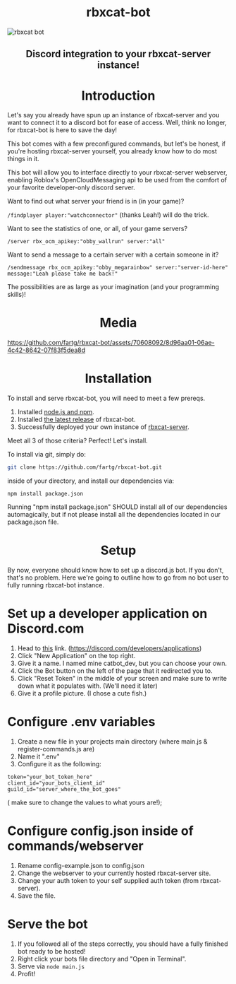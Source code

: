 <h1 align="center"> rbxcat-bot </h1>

![rbxcat bot](https://github.com/fartg/rbxcat-bot/assets/70608092/7df2b887-04f8-4ed3-85ed-c7efb0dc02e8)

<h2 align="center">Discord integration to your rbxcat-server instance!</h2>

<h1 align="center"> Introduction </h1>
Let's say you already have spun up an instance of rbxcat-server and you want to connect it to a discord bot for ease of access. Well, think no longer, for rbxcat-bot is here to save the day!



This bot comes with a few preconfigured commands, but let's be honest, if you're hosting rbxcat-server yourself, you already know how to do most things in it.


This bot will allow you to interface directly to your rbxcat-server webserver, enabling Roblox's OpenCloudMessaging api to be used from the comfort of your favorite developer-only discord server.

Want to find out what server your friend is in (in your game)?

`/findplayer player:"watchconnector"` (thanks Leah!) will do the trick.

Want to see the statistics of one, or all, of your game servers?

`/server rbx_ocm_apikey:"obby_wallrun" server:"all"`

Want to send a message to a certain server with a certain someone in it?

`/sendmessage rbx_ocm_apikey:"obby_megarainbow" server:"server-id-here" message:"Leah please take me back!"`

The possibilities are as large as your imagination (and your programming skills)!

<h1 align="center"> Media </h1>

https://github.com/fartg/rbxcat-bot/assets/70608092/8d96aa01-06ae-4c42-8642-07f83f5dea8d


<h1 align="center"> Installation </h1>
To install and serve rbxcat-bot, you will need to meet a few prereqs.

1. Installed [node.js and npm](https://nodejs.org/en/download).
2. Installed [the latest release](https://github.com/fartg/rbxcat-bot/releases) of rbxcat-bot.
3. Successfully deployed your own instance of [rbxcat-server](https://github.com/lostmedia/rbxcat-server).

Meet all 3 of those criteria? Perfect! Let's install.

To install via git, simply do:
```bash
git clone https://github.com/fartg/rbxcat-bot.git
```
inside of your directory, and install our dependencies via:
```node
npm install package.json
```

Running "npm install package.json" SHOULD install all of our dependencies automagically, but if not please install all the dependencies located in our package.json file.

<h1 align="center"> Setup </h1>
By now, everyone should know how to set up a discord.js bot. If you don't, that's no problem. Here we're going to outline how to go from no bot user to fully running rbxcat-bot instance.


# Set up a developer application on Discord.com
1. Head to [this](https://discord.com/developers/applications) link. (https://discord.com/developers/applications)
2. Click "New Application" on the top right.
3. Give it a name. I named mine catbot_dev, but you can choose your own.
4. Click the Bot button on the left of the page that it redirected you to.
5. Click "Reset Token" in the middle of your screen and make sure to write down what it populates with. (We'll need it later)
6. Give it a profile picture. (I chose a cute fish.)

# Configure .env variables
1. Create a new file in your projects main directory (where main.js & register-commands.js are)
2. Name it ".env"
3. Configure it as the following:
```
token="your_bot_token_here"
client_id="your_bots_client_id"
guild_id="server_where_the_bot_goes"
```
( make sure to change the values to what yours are!);

# Configure config.json inside of commands/webserver
1. Rename config-example.json to config.json
2. Change the webserver to your currently hosted rbxcat-server site.
3. Change your auth token to your self supplied auth token (from rbxcat-server).
4. Save the file.

# Serve the bot
1. If you followed all of the steps correctly, you should have a fully finished bot ready to be hosted!
2. Right click your bots file directory and "Open in Terminal".
3. Serve via `node main.js`
4. Profit!
